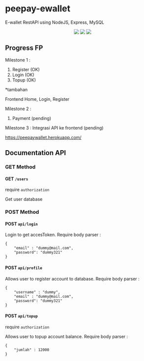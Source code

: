 # peepay-ewallet
E-wallet RestAPI using NodeJS, Express, MySQL

<p align="center">
    <img src="https://img.icons8.com/color/100/00000/mysql-logo.png"/>
    <img src="https://img.icons8.com/color/100/00000/javascript--v2.png"/>
    <img src="https://img.icons8.com/color/100/00000/nodejs.png"/>
</p>

## Progress FP
Milestone 1 :
1. Register (OK)
2. Login    (OK)
3. Topup    (OK)

*tambahan

Frontend Home, Login, Register

Milestone 2 :
1. Payment (pending)

Milestone 3 :
Integrasi API ke frontend (pending)

https://peepaywallet.herokuapp.com/

## Documentation API

### GET Method

#### GET `/users`

require `authorization`

Get user database

### POST Method
#### POST `api/login`

Login to get accesToken. Require body parser :
```
{
    "email" : "dummy@mail.com",
    "password": "dummy321"
}
```
#### POST `api/profile`

Allows user to register account to database. Require body parser :

```
{
    "username" : "dummy",
    "email" : "dummy@mail.com",
    "password": "dummy321"
}
```
#### POST `api/topup`
require `authorization`

Allows user to topup account balance. Require body parser :
```
{
    "jumlah" : 12000
}
```
#### 

